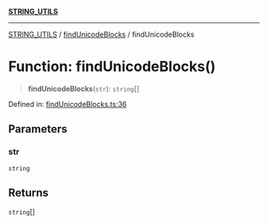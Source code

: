 [**STRING_UTILS**](../../README.md)

***

[STRING_UTILS](../../README.md) / [findUnicodeBlocks](../README.md) / findUnicodeBlocks

# Function: findUnicodeBlocks()

> **findUnicodeBlocks**(`str`): `string`[]

Defined in: [findUnicodeBlocks.ts:36](https://github.com/dailker/everyutil/blob/0ec5ce08552e5059ec58e2975404aeb74a6202b1/src/string/findUnicodeBlocks.ts#L36)

## Parameters

### str

`string`

## Returns

`string`[]
